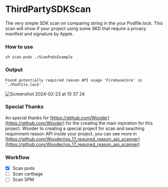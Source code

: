 # ThirdPartySDKScan

The very simple SDK scan on comparing string in the your Podfile.lock. This scan will show if your project using some SKD that require a privacy manifest and signature by Apple.

### How to use

`sh scan-pods ./ScanPodsExample`

### Output

`Found potentially required reason API usage 'FirebaseCore' in './Podfile.lock'`

![Screenshot 2024-02-23 at 10 37 24](https://github.com/didisouzacosta/ThirdPartySDKScan/assets/11352503/2f2cdbbd-ac13-4af0-a994-63afe2ef50c5)

### Special Thanks

An special thanks for [https://github.com/Wooder](https://github.com/Wooder) for the creating the main inpiration for this project.
Wooder to creating a special project for scan and seaching requiriment reason API inside your project, you can see more in [https://github.com/Wooder/ios_17_required_reason_api_scanner](https://github.com/Wooder/ios_17_required_reason_api_scanner)

### Workflow

- [x] Scan pods
- [ ] Scan carthage
- [ ] Scan SPM
